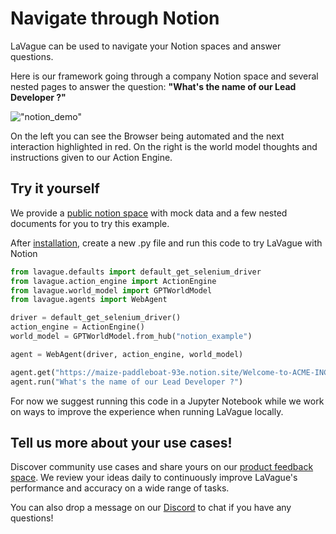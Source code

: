 # Navigate through Notion

LaVague can be used to navigate your Notion spaces and answer questions.

Here is our framework going through a company Notion space and several nested pages to answer the question: **"What's the name of our Lead Developer ?"**


!["notion_demo"](../../assets/notion_demo.gif)

On the left you can see the Browser being automated and the next interaction highlighted in red. On the right is the world model thoughts and instructions given to our Action Engine.


## Try it yourself

We provide a [public notion space](https://maize-paddleboat-93e.notion.site/Welcome-to-ACME-INC-0ac66cd290e3453b93a993e1a3ed272f) with mock data and a few nested documents for you to try this example.

After [installation](../get-started/quick-tour.md), create a new .py file and run this code to try LaVague with Notion

```py
from lavague.defaults import default_get_selenium_driver
from lavague.action_engine import ActionEngine
from lavague.world_model import GPTWorldModel
from lavague.agents import WebAgent

driver = default_get_selenium_driver()
action_engine = ActionEngine()
world_model = GPTWorldModel.from_hub("notion_example")

agent = WebAgent(driver, action_engine, world_model)

agent.get("https://maize-paddleboat-93e.notion.site/Welcome-to-ACME-INC-0ac66cd290e3453b93a993e1a3ed272f")
agent.run("What's the name of our Lead Developer ?")
```

For now we suggest running this code in a Jupyter Notebook while we work on ways to improve the experience when running LaVague locally. 

## Tell us more about your use cases!

Discover community use cases and share yours on our [product feedback space](https://lavague.canny.io/lavague-use-cases). We review your ideas daily to continuously improve LaVague's performance and accuracy on a wide range of tasks.

You can also drop a message on our [Discord](https://discord.gg/SDxn9KpqX9) to chat if you have any questions!